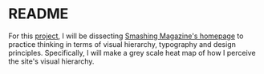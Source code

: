 # README
For this [project](https://www.theodinproject.com/paths/full-stack-ruby-on-rails/courses/html-and-css/lessons/design-teardown), I will be dissecting [Smashing Magazine's homepage](https://www.smashingmagazine.com/) to practice thinking in terms of visual hierarchy, typography and design principles. Specifically, I will make a grey scale heat map of how I perceive the site's visual hierarchy.
